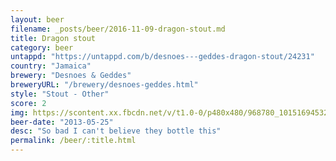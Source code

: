 ```yaml
---
layout: beer
filename: _posts/beer/2016-11-09-dragon-stout.md
title: Dragon stout
category: beer
untappd: "https://untappd.com/b/desnoes---geddes-dragon-stout/24231"
country: "Jamaica"
brewery: "Desnoes & Geddes"
breweryURL: "/brewery/desnoes-geddes.html"
style: "Stout - Other"
score: 2
img: https://scontent.xx.fbcdn.net/v/t1.0-0/p480x480/968780_10151694532678745_1443848773_n.jpg?_nc_cat=102&_nc_ht=scontent.xx&oh=dc6e7ab29cdc24d8f2b2d7884b89b6f3&oe=5D803AA0
beer-date: "2013-05-25"
desc: "So bad I can't believe they bottle this"
permalink: /beer/:title.html
---
```

